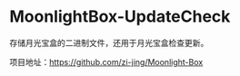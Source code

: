 # MoonlightBox-UpdateCheck
存储月光宝盒的二进制文件，还用于月光宝盒检查更新。

项目地址：https://github.com/zi-jing/Moonlight-Box
